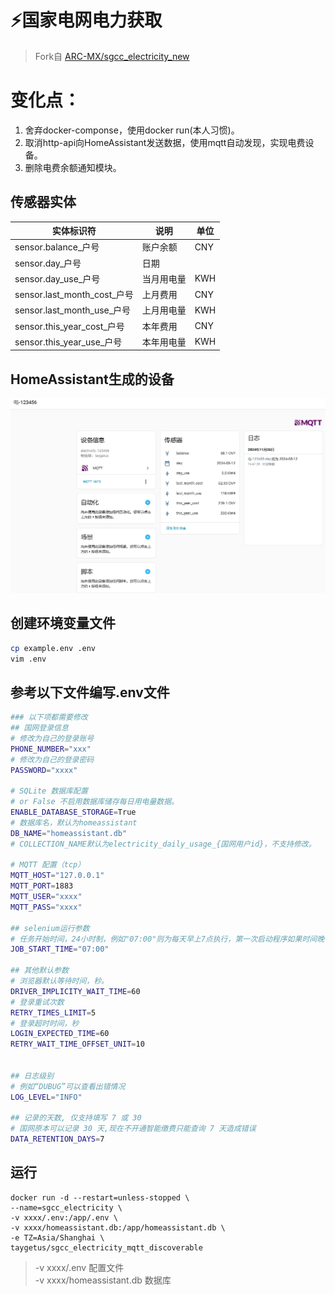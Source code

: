 # ⚡️国家电网电力获取

> Fork自 [ARC-MX/sgcc_electricity_new](https://github.com/ARC-MX/sgcc_electricity_new)

# 变化点：
1. 舍弃docker-componse，使用docker run(本人习惯)。
2. 取消http-api向HomeAssistant发送数据，使用mqtt自动发现，实现电费设备。
3. 删除电费余额通知模块。

## 传感器实体
| 实体标识符                   | 说明       | 单位 |
| -------------------------- | ----------| ---- |
| sensor.balance_户号         | 账户余额   | CNY  |
| sensor.day_户号             | 日期       |      |
| sensor.day_use_户号         | 当月用电量 | KWH  |
| sensor.last_month_cost_户号 | 上月费用   | CNY  |
| sensor.last_month_use_户号  | 上月用电量 | KWH  |
| sensor.this_year_cost_户号  | 本年费用   | CNY  |
| sensor.this_year_use_户号   | 本年用电量 | KWH  |

## HomeAssistant生成的设备

![](assets/device.jpg)


## 创建环境变量文件

```bash
cp example.env .env
vim .env
```

## 参考以下文件编写.env文件

```bash
### 以下项都需要修改
## 国网登录信息
# 修改为自己的登录账号
PHONE_NUMBER="xxx" 
# 修改为自己的登录密码
PASSWORD="xxxx" 

# SQLite 数据库配置
# or False 不启用数据库储存每日用电量数据。
ENABLE_DATABASE_STORAGE=True
# 数据库名，默认为homeassistant
DB_NAME="homeassistant.db"
# COLLECTION_NAME默认为electricity_daily_usage_{国网用户id}，不支持修改。

# MQTT 配置（tcp）
MQTT_HOST="127.0.0.1"
MQTT_PORT=1883
MQTT_USER="xxxx"
MQTT_PASS="xxxx"

## selenium运行参数
# 任务开始时间，24小时制，例如"07:00"则为每天早上7点执行，第一次启动程序如果时间晚于早上7点则会立即执行一次，每隔12小时执行一次。
JOB_START_TIME="07:00"

## 其他默认参数
# 浏览器默认等待时间，秒。
DRIVER_IMPLICITY_WAIT_TIME=60
# 登录重试次数
RETRY_TIMES_LIMIT=5
# 登录超时时间，秒
LOGIN_EXPECTED_TIME=60
RETRY_WAIT_TIME_OFFSET_UNIT=10


## 日志级别
# 例如“DUBUG”可以查看出错情况
LOG_LEVEL="INFO"

## 记录的天数, 仅支持填写 7 或 30
# 国网原本可以记录 30 天,现在不开通智能缴费只能查询 7 天造成错误
DATA_RETENTION_DAYS=7
```

## 运行
```shell
docker run -d --restart=unless-stopped \
--name=sgcc_electricity \
-v xxxx/.env:/app/.env \
-v xxxx/homeassistant.db:/app/homeassistant.db \
-e TZ=Asia/Shanghai \
taygetus/sgcc_electricity_mqtt_discoverable
```
> -v xxxx/.env   配置文件</br>
> -v xxxx/homeassistant.db    数据库
